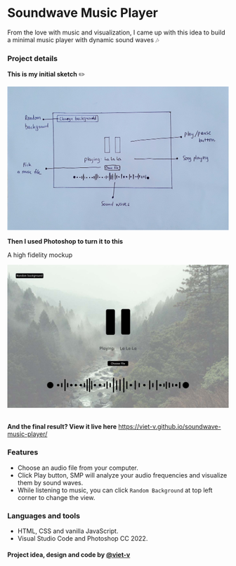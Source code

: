# Soundwave Music Player

From the love with music and visualization, I came up with this idea to build a minimal music player with dynamic sound waves :notes:

### Project details

**This is my initial sketch** :pencil2:

![Sketch](img/sketch.jpg)

**Then I used Photoshop to turn it to this**

A high fidelity mockup

![Design](img/SMP.jpg)
<br>
<br>

**And the final result? View it live here**
https://viet-v.github.io/soundwave-music-player/

### Features
- Choose an audio file from your computer.
- Click Play button, SMP will analyze your audio frequencies and visualize them by sound waves.
- While listening to music, you can click `Random Background` at top left corner to change the view.

### Languages and tools
- HTML, CSS and vanilla JavaScript.
- Visual Studio Code and Photoshop CC 2022.


#### Project idea, design and code by [@viet-v](https://github.com/viet-v)
